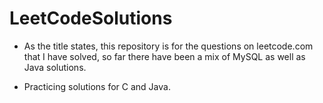 # LeetCodeSolutions

* As the title states, this repository is for the questions on leetcode.com that I have solved, so far there have been a mix of MySQL as well as Java solutions.

* Practicing solutions for C and Java. 
